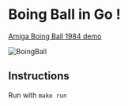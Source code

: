 # Boing Ball in Go !

[Amiga Boing Ball 1984 demo](http://amiga.lychesis.net/special/ColorCycling/Boing.html)

![BoingBall](img/boing.gif)

## Instructions

Run with `make run`
